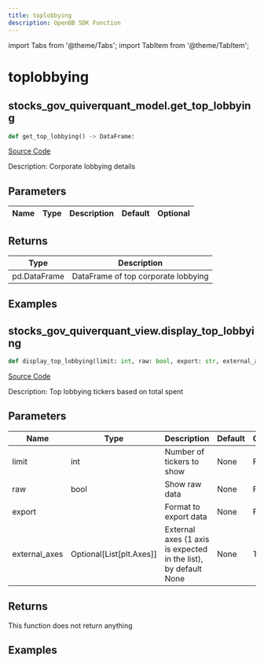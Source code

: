 ```yaml
---
title: toplobbying
description: OpenBB SDK Function
---
```


import Tabs from '@theme/Tabs';
import TabItem from '@theme/TabItem';

# toplobbying

<Tabs>
<TabItem value="model" label="Model" default>

## stocks_gov_quiverquant_model.get_top_lobbying

```python title='openbb_terminal/stocks/government/quiverquant_model.py'
def get_top_lobbying() -> DataFrame:
```
[Source Code](https://github.com/OpenBB-finance/OpenBBTerminal/tree/main/openbb_terminal/stocks/government/quiverquant_model.py#L358)

Description: Corporate lobbying details

## Parameters

| Name | Type | Description | Default | Optional |
| ---- | ---- | ----------- | ------- | -------- |

## Returns

| Type | Description |
| ---- | ----------- |
| pd.DataFrame | DataFrame of top corporate lobbying |

## Examples



</TabItem>
<TabItem value="view" label="View">

## stocks_gov_quiverquant_view.display_top_lobbying

```python title='openbb_terminal/stocks/government/quiverquant_view.py'
def display_top_lobbying(limit: int, raw: bool, export: str, external_axes: Optional[List[matplotlib.axes._axes.Axes]]) -> None:
```
[Source Code](https://github.com/OpenBB-finance/OpenBBTerminal/tree/main/openbb_terminal/stocks/government/quiverquant_view.py#L622)

Description: Top lobbying tickers based on total spent

## Parameters

| Name | Type | Description | Default | Optional |
| ---- | ---- | ----------- | ------- | -------- |
| limit | int | Number of tickers to show | None | False |
| raw | bool | Show raw data | None | False |
| export |  | Format to export data | None | False |
| external_axes | Optional[List[plt.Axes]] | External axes (1 axis is expected in the list), by default None | None | True |

## Returns

This function does not return anything

## Examples



</TabItem>
</Tabs>